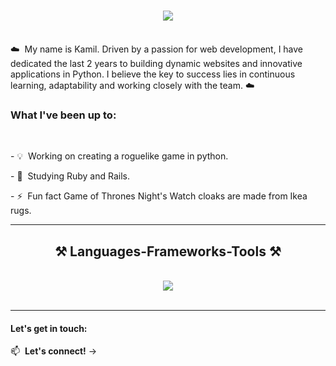 <h1 align="center">
    <img src="https://readme-typing-svg.herokuapp.com/?font=Righteous&size=35&center=true&vCenter=true&width=500&height=70&duration=4000&lines=Hello+world!+👋;+I'm+Camil!;" />
</h1>
<br/>
☁️&nbsp; My name is Kamil. Driven by a passion for web development, I have dedicated the last 2 years to building dynamic websites and innovative applications in Python. I believe the key to success lies in continuous learning, adaptability and working closely with the team. ☁️

<br/>

<div align="">
<h3>What I've been up to:</h3> <br/>
<p>- 💡&nbsp;  Working on creating a roguelike game in python.</p>
<p>- 🔭&nbsp;  Studying Ruby and Rails.</p>
<p>- ⚡&nbsp; Fun fact Game of Thrones Night's Watch cloaks are made from Ikea rugs.</p>
 </div>
 
 <hr/>
 
<h2 align="center">⚒️ Languages-Frameworks-Tools ⚒️</h2>
<br/>
<div align="center">
    <img src="https://skillicons.dev/icons?i=cpp,javascript,python,bash,django,flask,fastapi,nodejs,react,vue,mysql,postgresql,sqlite,mongodb,firebase,redis,rabbitmq,kafka,pycharm,neovim,postman,obsidian" /><br>
</div>
<br/>

---
#### Let's get in touch:

📫&nbsp;  **Let's connect!** → 
